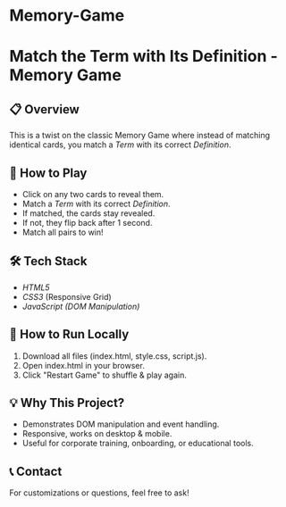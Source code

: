 # Memory-Game

# Match the Term with Its Definition - Memory Game

## 📋 Overview
This is a twist on the classic Memory Game where instead of matching identical cards, you match a *Term* with its correct *Definition*.

## 🎯 How to Play
- Click on any two cards to reveal them.
- Match a *Term* with its correct *Definition*.
- If matched, the cards stay revealed.
- If not, they flip back after 1 second.
- Match all pairs to win!

## 🛠️ Tech Stack
- *HTML5*
- *CSS3* (Responsive Grid)
- *JavaScript (DOM Manipulation)*

## 🚀 How to Run Locally
1. Download all files (index.html, style.css, script.js).
2. Open index.html in your browser.
3. Click "Restart Game" to shuffle & play again.

## 💡 Why This Project?
- Demonstrates DOM manipulation and event handling.
- Responsive, works on desktop & mobile.
- Useful for corporate training, onboarding, or educational tools.

## 📞 Contact
For customizations or questions, feel free to ask!
